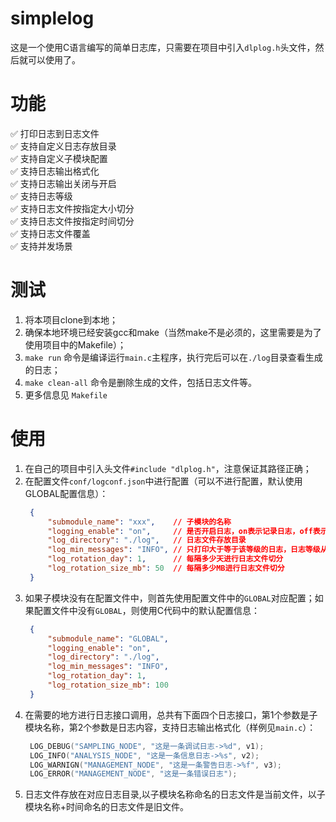 # simplelog
这是一个使用C语言编写的简单日志库，只需要在项目中引入`dlplog.h`头文件，然后就可以使用了。<br>
# 功能 
✅ 打印日志到日志文件 <br>
✅ 支持自定义日志存放目录 <br>
✅ 支持自定义子模块配置 <br>
✅ 支持日志输出格式化 <br>
✅ 支持日志输出关闭与开启 <br>
✅ 支持日志等级 <br>
✅ 支持日志文件按指定大小切分 <br>
✅ 支持日志文件按指定时间切分 <br>
✅ 支持日志文件覆盖 <br>
✅ 支持并发场景 <br>

# 测试
1. 将本项目clone到本地；
2. 确保本地环境已经安装gcc和make（当然make不是必须的，这里需要是为了使用项目中的Makefile）；
3. `make run` 命令是编译运行`main.c`主程序，执行完后可以在`./log`目录查看生成的日志；
4. `make clean-all` 命令是删除生成的文件，包括日志文件等。
5. 更多信息见 `Makefile`
# 使用
1. 在自己的项目中引入头文件`#include "dlplog.h"`，注意保证其路径正确；
2. 在配置文件`conf/logconf.json`中进行配置（可以不进行配置，默认使用GLOBAL配置信息）：
   ```json
    {
        "submodule_name": "xxx",    // 子模块的名称
        "logging_enable": "on",     // 是否开启日志，on表示记录日志，off表示不记录日志
        "log_directory": "./log",   // 日志文件存放目录
        "log_min_messages": "INFO", // 只打印大于等于该等级的日志，日志等级从小到大分为：DEBUG INFO WARN ERROR
        "log_rotation_day": 1,      // 每隔多少天进行日志文件切分
        "log_rotation_size_mb": 50  // 每隔多少MB进行日志文件切分
    }
   ```
3. 如果子模块没有在配置文件中，则首先使用配置文件中的`GLOBAL`对应配置；如果配置文件中没有`GLOBAL`，则使用C代码中的默认配置信息：
   ```json
    {
        "submodule_name": "GLOBAL",
        "logging_enable": "on",
        "log_directory": "./log",
        "log_min_messages": "INFO",
        "log_rotation_day": 1,
        "log_rotation_size_mb": 100
    }
   ```
4. 在需要的地方进行日志接口调用，总共有下面四个日志接口，第1个参数是子模块名称，第2个参数是日志内容，支持日志输出格式化（样例见`main.c`）：
   ```c
    LOG_DEBUG("SAMPLING_NODE", "这是一条调试日志->%d", v1);
    LOG_INFO("ANALYSIS_NODE", "这是一条信息日志->%s", v2);
    LOG_WARNIGN("MANAGEMENT_NODE", "这是一条警告日志->%f", v3);
    LOG_ERROR("MANAGEMENT_NODE", "这是一条错误日志");
   ```
5. 日志文件存放在对应日志目录,以子模块名称命名的日志文件是当前文件，以子模块名称+时间命名的日志文件是旧文件。